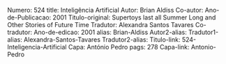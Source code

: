 Numero: 524
title: Inteligência Artificial
Autor: Brian Aldiss
Co-autor: 
Ano-de-Publicacao: 2001
Titulo-original: Supertoys last all Summer Long and Other Stories of Future Time
Tradutor: Alexandra Santos Tavares
Co-tradutor: 
Ano-de-edicao: 2001
alias: Brian-Aldiss
Autor2-alias: 
Tradutor1-alias: Alexandra-Santos-Tavares
Tradutor2-alias: 
Titulo-link: 524-Inteligencia-Artificial
Capa: António Pedro
pags: 278
Capa-link: Antonio-Pedro